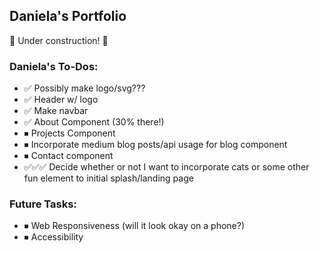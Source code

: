 ## Daniela's Portfolio

🚧 Under construction! 🚧

### Daniela's To-Dos:
* ✅ Possibly make logo/svg???
* ✅ Header w/ logo
* ✅ Make navbar
* ✅ About Component (30% there!)
* ⏹ Projects Component
* ⏹ Incorporate medium blog posts/api usage for blog component
* ⏹ Contact component
* ✅✅✅ Decide whether or not I want to incorporate cats or some other fun element to initial splash/landing page

### Future Tasks:
* ⏹ Web Responsiveness (will it look okay on a phone?)
* ⏹ Accessibility 

